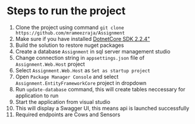 # Steps to run the project

1. Clone the project using command `git clone https://github.com/mrameezraja/Assignment`
2. Make sure if you have installed [DotnetCore SDK 2.2.4"](https://dotnet.microsoft.com/download/thank-you/dotnet-sdk-2.2.402-windows-x64-installer)
3. Build the solution to restore nuget packages
4. Create a database `Assignment` in sql server management studio 
5. Change connection string in `appsettings.json` file of `Assignment.Web.Host` project
6. Select `Assignment.Web.Host` as `Set as startup project`
7. Open `Package Manager Console` and select `Assignment.EntityFrameworkCore` project in dropdown
8. Run `update-database` command, this will create tables neccessary for application to run
9. Start the application from visual studio
10. This will display a Swagger UI, this means api is launched successfully
11. Required endpoints are Cows and Sensors